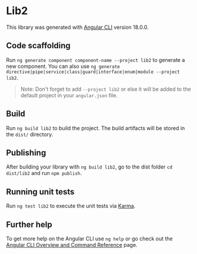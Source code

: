 # Lib2

This library was generated with [Angular CLI](https://github.com/angular/angular-cli) version 18.0.0.

## Code scaffolding

Run `ng generate component component-name --project lib2` to generate a new component. You can also use `ng generate directive|pipe|service|class|guard|interface|enum|module --project lib2`.
> Note: Don't forget to add `--project lib2` or else it will be added to the default project in your `angular.json` file. 

## Build

Run `ng build lib2` to build the project. The build artifacts will be stored in the `dist/` directory.

## Publishing

After building your library with `ng build lib2`, go to the dist folder `cd dist/lib2` and run `npm publish`.

## Running unit tests

Run `ng test lib2` to execute the unit tests via [Karma](https://karma-runner.github.io).

## Further help

To get more help on the Angular CLI use `ng help` or go check out the [Angular CLI Overview and Command Reference](https://angular.dev/tools/cli) page.
